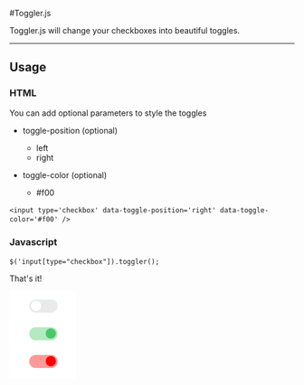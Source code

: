 #Toggler.js

Toggler.js will change your checkboxes into beautiful toggles.

------------------

## Usage

### HTML
You can add optional parameters to style the toggles

- toggle-position (optional)
	- left
	- right

- toggle-color (optional)
	- \#f00

```
<input type='checkbox' data-toggle-position='right' data-toggle-color='#f00' />
```

### Javascript
```
$('input[type="checkbox"]).toggler();
```

That's it!


![alt text](https://raw.githubusercontent.com/kimvermeer/toggler/master/toggler_demo.png "Toggler Demo")
